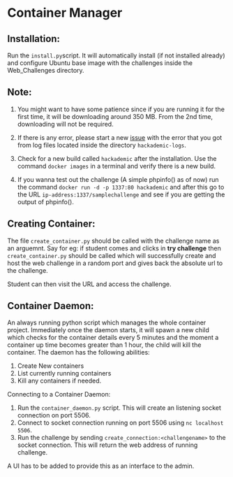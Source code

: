 Container Manager
=================

Installation:
-------------

Run the `install.py`script. It will automatically install (if not installed already) and configure Ubuntu base image with the challenges inside the Web_Challenges directory.

Note:
-----

1) You might want to have some patience since if you are running it for the first time, it will be downloading around 350 MB. From the 2nd time, downloading will not be required.

2) If there is any error, please start a new [issue](https://github.com/a0xnirudh/hackademic/issues) with the error that you got from log files located inside the directory `hackademic-logs`.

3) Check for a new build called `hackademic` after the installation. Use the command `docker images` in a terminal and verify there is a new build.

4) If you wanna test out the challenge (A simple phpinfo() as of now) run the command `docker run -d -p 1337:80 hackademic` and after this go to the URL `ip-address:1337/samplechallenge` and see if you are getting the output of phpinfo().

Creating Container:
-------------------

The file `create_container.py` should be called with the challenge name as an arguemnt. Say for eg: if student comes and clicks in **try challenge** then `create_container.py` should be called which will successfully create and host the web challenge in a random port and gives back the absolute url to the challenge.

Student can then visit the URL and access the challenge.

Container Daemon:
-----------------

An always running python script which manages the whole container project. Immediately once the daemon starts, it will spawn a new child which checks for the container details every 5 minutes and the moment a container up time becomes greater than 1 hour, the child will kill the container. The daemon has the following abilities:

1. Create New containers
2. List currently running containers
3. Kill any containers if needed.

Connecting to a Container Daemon:

1. Run the `container_daemon.py` script. This will create an listening socket connection on port 5506.
2. Connect to socket connection running on port 5506 using `nc localhost 5506`.
3. Run the challenge by sending `create_connection:<challengename>` to the socket connection. This will return the web address of running challenge.

A UI has to be added to provide this as an interface to the admin.
